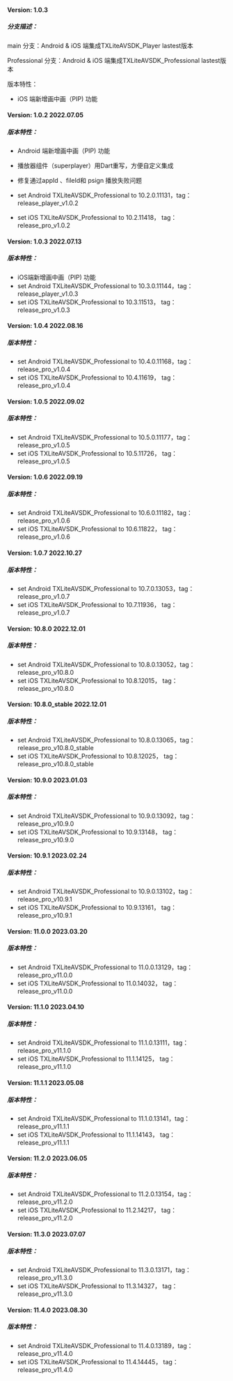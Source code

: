 #### Version: 1.0.3

##### 分支描述：

main 分支：Android & iOS 端集成TXLiteAVSDK_Player lastest版本

Professional 分支：Android & iOS 端集成TXLiteAVSDK_Professional lastest版本

版本特性：

- iOS 端新增画中画（PIP) 功能



#### Version: 1.0.2  2022.07.05

##### 版本特性：

- Android 端新增画中画（PIP) 功能
- 播放器组件（superplayer）用Dart重写，方便自定义集成
- 修复通过appId 、fileId和 psign 播放失败问题

- set Android TXLiteAVSDK_Professional to 10.2.0.11131，tag：release_player_v1.0.2
- set iOS TXLiteAVSDK_Professional to 10.2.11418， tag：release_pro_v1.0.2

#### Version: 1.0.3  2022.07.13

##### 版本特性：

- iOS端新增画中画（PIP) 功能
- set Android TXLiteAVSDK_Professional to 10.3.0.11144，tag：release_player_v1.0.3
- set iOS TXLiteAVSDK_Professional to 10.3.11513， tag：release_pro_v1.0.3

#### Version: 1.0.4  2022.08.16

##### 版本特性：

- set Android TXLiteAVSDK_Professional to 10.4.0.11168，tag：release_pro_v1.0.4
- set iOS TXLiteAVSDK_Professional to 10.4.11619， tag：release_pro_v1.0.4

#### Version: 1.0.5  2022.09.02
##### 版本特性：

- set Android TXLiteAVSDK_Professional to 10.5.0.11177，tag：release_pro_v1.0.5
- set iOS TXLiteAVSDK_Professional to 10.5.11726， tag：release_pro_v1.0.5


#### Version: 1.0.6  2022.09.19

##### 版本特性：

- set Android TXLiteAVSDK_Professional to 10.6.0.11182，tag：release_pro_v1.0.6
- set iOS TXLiteAVSDK_Professional to 10.6.11822， tag：release_pro_v1.0.6


#### Version: 1.0.7  2022.10.27

##### 版本特性：

- set Android TXLiteAVSDK_Professional to 10.7.0.13053，tag：release_pro_v1.0.7
- set iOS TXLiteAVSDK_Professional to 10.7.11936， tag：release_pro_v1.0.7


#### Version: 10.8.0  2022.12.01

##### 版本特性：

- set Android TXLiteAVSDK_Professional to 10.8.0.13052，tag：release_pro_v10.8.0
- set iOS TXLiteAVSDK_Professional to 10.8.12015， tag：release_pro_v10.8.0


#### Version: 10.8.0_stable  2022.12.01

##### 版本特性：

- set Android TXLiteAVSDK_Professional to 10.8.0.13065，tag：release_pro_v10.8.0_stable
- set iOS TXLiteAVSDK_Professional to 10.8.12025， tag：release_pro_v10.8.0_stable


#### Version: 10.9.0  2023.01.03

##### 版本特性：

- set Android TXLiteAVSDK_Professional to 10.9.0.13092，tag：release_pro_v10.9.0
- set iOS TXLiteAVSDK_Professional to 10.9.13148， tag：release_pro_v10.9.0


#### Version: 10.9.1  2023.02.24

##### 版本特性：

- set Android TXLiteAVSDK_Professional to 10.9.0.13102，tag：release_pro_v10.9.1
- set iOS TXLiteAVSDK_Professional to 10.9.13161， tag：release_pro_v10.9.1


#### Version: 11.0.0 2023.03.20

##### 版本特性：

- set Android TXLiteAVSDK_Professional to 11.0.0.13129，tag：release_pro_v11.0.0
- set iOS TXLiteAVSDK_Professional to 11.0.14032， tag：release_pro_v11.0.0


#### Version: 11.1.0 2023.04.10

##### 版本特性：

- set Android TXLiteAVSDK_Professional to 11.1.0.13111，tag：release_pro_v11.1.0
- set iOS TXLiteAVSDK_Professional to 11.1.14125， tag：release_pro_v11.1.0


#### Version: 11.1.1 2023.05.08

##### 版本特性：

- set Android TXLiteAVSDK_Professional to 11.1.0.13141，tag：release_pro_v11.1.1
- set iOS TXLiteAVSDK_Professional to 11.1.14143， tag：release_pro_v11.1.1


#### Version: 11.2.0 2023.06.05

##### 版本特性：

- set Android TXLiteAVSDK_Professional to 11.2.0.13154，tag：release_pro_v11.2.0
- set iOS TXLiteAVSDK_Professional to 11.2.14217， tag：release_pro_v11.2.0


#### Version: 11.3.0 2023.07.07

##### 版本特性：

- set Android TXLiteAVSDK_Professional to 11.3.0.13171，tag：release_pro_v11.3.0
- set iOS TXLiteAVSDK_Professional to 11.3.14327， tag：release_pro_v11.3.0


#### Version: 11.4.0 2023.08.30

##### 版本特性：

- set Android TXLiteAVSDK_Professional to 11.4.0.13189，tag：release_pro_v11.4.0
- set iOS TXLiteAVSDK_Professional to 11.4.14445， tag：release_pro_v11.4.0